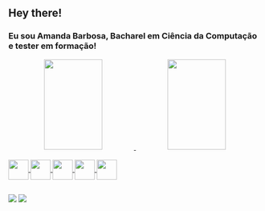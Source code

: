 ## Hey there!

### Eu sou Amanda Barbosa, Bacharel em Ciência da Computação e tester em formação!
<div align="center">
  <a href="https://github.com/amandaolb">
  <img height="180em" width="48%" src="https://github-readme-stats.vercel.app/api?username=amandaolb&show_icons=true&theme=moltack&include_all_commits=true&count_private=true"/>
  <img height="180em" width="48%" src="https://github-readme-stats.vercel.app/api/top-langs/?username=amandaolb&layout=compact&langs_count=7&theme=moltack"/>
</div>
<div style="display: inline_block"><br>
<img height="40" align="center" src="https://cdn.jsdelivr.net/gh/devicons/devicon/icons/java/java-original-wordmark.svg" />
<img height="40" align="center" src="https://cdn.jsdelivr.net/gh/devicons/devicon/icons/html5/html5-original-wordmark.svg" />
<img height="40" align="center" src="https://cdn.jsdelivr.net/gh/devicons/devicon/icons/css3/css3-original.svg" />
<img height="40" align="center" src="https://cdn.jsdelivr.net/gh/devicons/devicon/icons/mysql/mysql-plain-wordmark.svg" />
<img height="40" align="center" src="https://cdn.jsdelivr.net/gh/devicons/devicon/icons/javascript/javascript-original.svg" />
          


</div>

##

<div> 
  <!-- <a href="https://instagram.com/amanda.olb" target="_blank"><img src="https://img.shields.io/badge/-Instagram-%23E4405F?style=for-the-badge&logo=instagram&logoColor=white" target="_blank"></a> -->
  <a href = "mailto:amandaoliveirabr@gmail.com"><img src="https://img.shields.io/badge/-Gmail-%23333?style=for-the-badge&logo=gmail&logoColor=white" target="_blank"></a>
  <a href="https://www.linkedin.com/in/amandaobarbosa" target="_blank"><img src="https://img.shields.io/badge/-LinkedIn-%230077B5?style=for-the-badge&logo=linkedin&logoColor=white" target="_blank"></a> 
</div>
